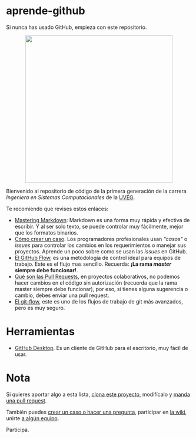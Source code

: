 # aprende-github
Si nunca has usado GitHub, empieza con este repositorio.

<p align="center">
  <img width="400" height="400" src="https://www.uveg.edu.mx/images/oferta/sistemascomputacionales.jpg">
</p>


Bienvenido al repositorio de código de la primera generación de la carrera 
_Ingeniera en Sistemas Computacionales_ de la [UVEG](https://uveg.mx).

Te recomiendo que revises estos enlaces:

- [Mastering Markdown](https://guides.github.com/features/mastering-markdown/): Markdown es una forma muy rápida y efectiva de escribir. Y al ser solo texto, se puede controlar muy fácilmente, mejor que los formatos binarios.
- [Cómo crear un caso](https://help.github.com/en/github/managing-your-work-on-github/creating-an-issue). Los programadores profesionales usan _"casos"_ o _issues_ para controlar los cambios en los requerimientos o manejar sus proyectos. Aprende un poco sobre como se usan las _issues_ en GitHub.
- [El GitHub Flow](https://guides.github.com/introduction/flow/), es una metodología de control ideal para equipos de trabajo. Este es el flujo mas sencillo. Recuerda: __¡La rama *master* siempre debe funcionar!__.
- [Qué son las Pull Requests](https://help.github.com/en/github/collaborating-with-issues-and-pull-requests/about-pull-requests), en proyectos colaborativos, no podemos hacer cambios en el código sin autorización (recuerda que la rama master siempre debe funcionar), por eso, si tienes alguna sugerencia o cambio, debes enviar una pull request.
- [El git-flow](https://danielkummer.github.io/git-flow-cheatsheet/index.es_ES.html), este es uno de los flujos de trabajo de git más avanzados, pero es muy seguro. 

# Herramientas
- [GitHub Desktop](https://desktop.github.com/). Es un cliente de GitHub para el escritorio, muy fácil de usar.


# Nota

Si quieres aportar algo a esta lista, [clona este proyecto](https://github.com/UVEG-ISC/aprende-github.git), modifícalo y [manda una pull request](https://github.com/UVEG-ISC/aprende-github/pulls). 

También puedes [crear un caso o hacer una pregunta](https://github.com/UVEG-ISC/aprende-github/issues), participar en [la wiki](https://github.com/UVEG-ISC/aprende-github/wiki), unirte [a algún equipo](https://github.com/orgs/UVEG-ISC/teams). 

Participa.